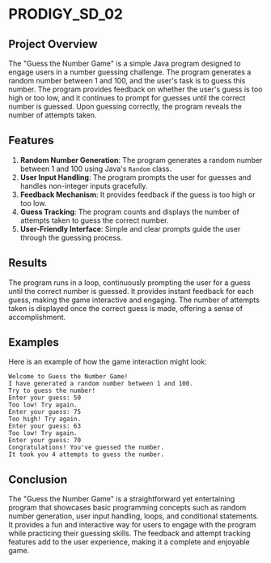 # PRODIGY_SD_02
## Project Overview

The "Guess the Number Game" is a simple Java program designed to engage users in a number guessing challenge. The program generates a random number between 1 and 100, and the user's task is to guess this number. The program provides feedback on whether the user's guess is too high or too low, and it continues to prompt for guesses until the correct number is guessed. Upon guessing correctly, the program reveals the number of attempts taken.

## Features

1. **Random Number Generation**: The program generates a random number between 1 and 100 using Java's `Random` class.
2. **User Input Handling**: The program prompts the user for guesses and handles non-integer inputs gracefully.
3. **Feedback Mechanism**: It provides feedback if the guess is too high or too low.
4. **Guess Tracking**: The program counts and displays the number of attempts taken to guess the correct number.
5. **User-Friendly Interface**: Simple and clear prompts guide the user through the guessing process.

## Results

The program runs in a loop, continuously prompting the user for a guess until the correct number is guessed. It provides instant feedback for each guess, making the game interactive and engaging. The number of attempts taken is displayed once the correct guess is made, offering a sense of accomplishment.

## Examples

Here is an example of how the game interaction might look:

```
Welcome to Guess the Number Game!
I have generated a random number between 1 and 100.
Try to guess the number!
Enter your guess: 50
Too low! Try again.
Enter your guess: 75
Too high! Try again.
Enter your guess: 63
Too low! Try again.
Enter your guess: 70
Congratulations! You've guessed the number.
It took you 4 attempts to guess the number.
```

## Conclusion

The "Guess the Number Game" is a straightforward yet entertaining program that showcases basic programming concepts such as random number generation, user input handling, loops, and conditional statements. It provides a fun and interactive way for users to engage with the program while practicing their guessing skills. The feedback and attempt tracking features add to the user experience, making it a complete and enjoyable game.
